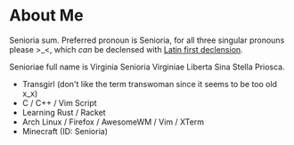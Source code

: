 # About Me

Senioria sum. Preferred pronoun is Senioria, for all three singular pronouns please &gt;\_&lt;,
which *can* be declensed with [Latin first declension](https://en.wiktionary.org/wiki/Appendix:Latin_first_declension).

Senioriae full name is Virginia Senioria Virginiae Liberta Sina Stella Priosca.

- Transgirl (don't like the term transwoman since it seems to be too old x_x)
- C / C++ / Vim Script
- Learning Rust / Racket
- Arch Linux / Firefox / AwesomeWM / Vim / XTerm
- Minecraft (ID: Senioria)

